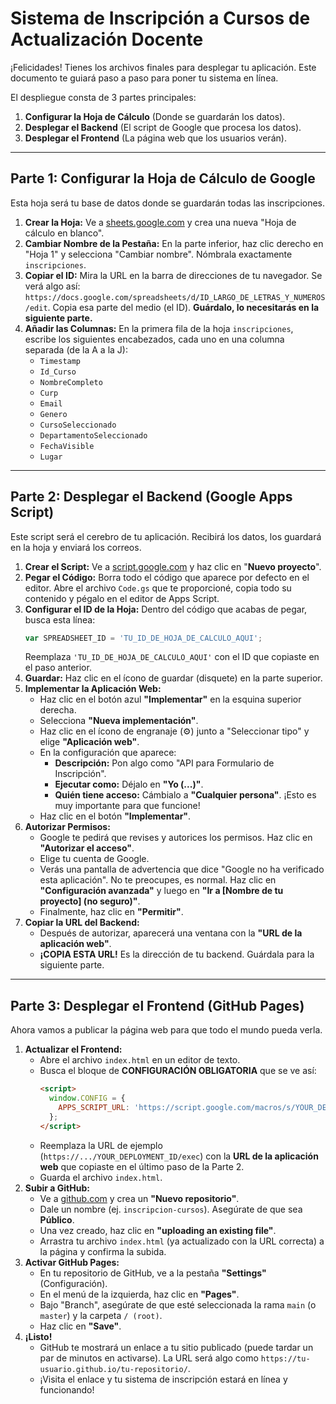 # Sistema de Inscripción a Cursos de Actualización Docente

¡Felicidades! Tienes los archivos finales para desplegar tu aplicación. Este documento te guiará paso a paso para poner tu sistema en línea.

El despliegue consta de 3 partes principales:
1.  **Configurar la Hoja de Cálculo** (Donde se guardarán los datos).
2.  **Desplegar el Backend** (El script de Google que procesa los datos).
3.  **Desplegar el Frontend** (La página web que los usuarios verán).

---

## Parte 1: Configurar la Hoja de Cálculo de Google

Esta hoja será tu base de datos donde se guardarán todas las inscripciones.

1.  **Crear la Hoja:** Ve a [sheets.google.com](https://sheets.google.com) y crea una nueva "Hoja de cálculo en blanco".
2.  **Cambiar Nombre de la Pestaña:** En la parte inferior, haz clic derecho en "Hoja 1" y selecciona "Cambiar nombre". Nómbrala exactamente `inscripciones`.
3.  **Copiar el ID:** Mira la URL en la barra de direcciones de tu navegador. Se verá algo así: `https://docs.google.com/spreadsheets/d/ID_LARGO_DE_LETRAS_Y_NUMEROS/edit`. Copia esa parte del medio (el ID). **Guárdalo, lo necesitarás en la siguiente parte.**
4.  **Añadir las Columnas:** En la primera fila de la hoja `inscripciones`, escribe los siguientes encabezados, cada uno en una columna separada (de la A a la J):
    - `Timestamp`
    - `Id_Curso`
    - `NombreCompleto`
    - `Curp`
    - `Email`
    - `Genero`
    - `CursoSeleccionado`
    - `DepartamentoSeleccionado`
    - `FechaVisible`
    - `Lugar`

---

## Parte 2: Desplegar el Backend (Google Apps Script)

Este script será el cerebro de tu aplicación. Recibirá los datos, los guardará en la hoja y enviará los correos.

1.  **Crear el Script:** Ve a [script.google.com](https://script.google.com) y haz clic en "**Nuevo proyecto**".
2.  **Pegar el Código:** Borra todo el código que aparece por defecto en el editor. Abre el archivo `Code.gs` que te proporcioné, copia todo su contenido y pégalo en el editor de Apps Script.
3.  **Configurar el ID de la Hoja:** Dentro del código que acabas de pegar, busca esta línea:
    ```javascript
    var SPREADSHEET_ID = 'TU_ID_DE_HOJA_DE_CALCULO_AQUI';
    ```
    Reemplaza `'TU_ID_DE_HOJA_DE_CALCULO_AQUI'` con el ID que copiaste en el paso anterior.
4.  **Guardar:** Haz clic en el ícono de guardar (disquete) en la parte superior.
5.  **Implementar la Aplicación Web:**
    -   Haz clic en el botón azul **"Implementar"** en la esquina superior derecha.
    -   Selecciona **"Nueva implementación"**.
    -   Haz clic en el ícono de engranaje (⚙️) junto a "Seleccionar tipo" y elige **"Aplicación web"**.
    -   En la configuración que aparece:
        -   **Descripción:** Pon algo como "API para Formulario de Inscripción".
        -   **Ejecutar como:** Déjalo en **"Yo (...)"**.
        -   **Quién tiene acceso:** Cámbialo a **"Cualquier persona"**. ¡Esto es muy importante para que funcione!
    -   Haz clic en el botón **"Implementar"**.
6.  **Autorizar Permisos:**
    -   Google te pedirá que revises y autorices los permisos. Haz clic en **"Autorizar el acceso"**.
    -   Elige tu cuenta de Google.
    -   Verás una pantalla de advertencia que dice "Google no ha verificado esta aplicación". No te preocupes, es normal. Haz clic en **"Configuración avanzada"** y luego en **"Ir a [Nombre de tu proyecto] (no seguro)"**.
    -   Finalmente, haz clic en **"Permitir"**.
7.  **Copiar la URL del Backend:**
    -   Después de autorizar, aparecerá una ventana con la **"URL de la aplicación web"**.
    -   **¡COPIA ESTA URL!** Es la dirección de tu backend. Guárdala para la siguiente parte.

---

## Parte 3: Desplegar el Frontend (GitHub Pages)

Ahora vamos a publicar la página web para que todo el mundo pueda verla.

1.  **Actualizar el Frontend:**
    -   Abre el archivo `index.html` en un editor de texto.
    -   Busca el bloque de **CONFIGURACIÓN OBLIGATORIA** que se ve así:
        ```html
        <script>
          window.CONFIG = {
            APPS_SCRIPT_URL: 'https://script.google.com/macros/s/YOUR_DEPLOYMENT_ID/exec'
          };
        </script>
        ```
    -   Reemplaza la URL de ejemplo (`https://.../YOUR_DEPLOYMENT_ID/exec`) con la **URL de la aplicación web** que copiaste en el último paso de la Parte 2.
    -   Guarda el archivo `index.html`.
2.  **Subir a GitHub:**
    -   Ve a [github.com](https://github.com) y crea un **"Nuevo repositorio"**.
    -   Dale un nombre (ej. `inscripcion-cursos`). Asegúrate de que sea **Público**.
    -   Una vez creado, haz clic en **"uploading an existing file"**.
    -   Arrastra tu archivo `index.html` (ya actualizado con la URL correcta) a la página y confirma la subida.
3.  **Activar GitHub Pages:**
    -   En tu repositorio de GitHub, ve a la pestaña **"Settings"** (Configuración).
    -   En el menú de la izquierda, haz clic en **"Pages"**.
    -   Bajo "Branch", asegúrate de que esté seleccionada la rama `main` (o `master`) y la carpeta `/ (root)`.
    -   Haz clic en **"Save"**.
4.  **¡Listo!**
    -   GitHub te mostrará un enlace a tu sitio publicado (puede tardar un par de minutos en activarse). La URL será algo como `https://tu-usuario.github.io/tu-repositorio/`.
    -   ¡Visita el enlace y tu sistema de inscripción estará en línea y funcionando!
